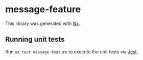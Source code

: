 # message-feature

This library was generated with [Nx](https://nx.dev).

## Running unit tests

Run `nx test message-feature` to execute the unit tests via [Jest](https://jestjs.io).
